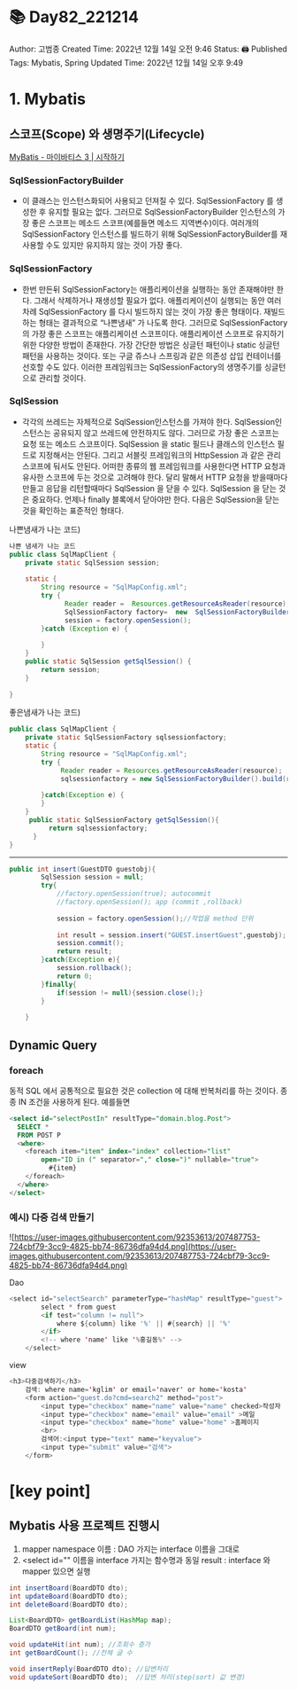 # 📚 Day82_221214

Author: 고범종
Created Time: 2022년 12월 14일 오전 9:46
Status: 🖨 Published
Tags: Mybatis, Spring
Updated Time: 2022년 12월 14일 오후 9:49

# 1. Mybatis

## ****스코프(Scope) 와 생명주기(Lifecycle)****

[MyBatis - 마이바티스 3 | 시작하기](https://mybatis.org/mybatis-3/ko/getting-started.html)

### **SqlSessionFactoryBuilder**

- 이 클래스는 인스턴스화되어 사용되고 던져질 수 있다. SqlSessionFactory 를 생성한 후 유지할 필요는 없다. 그러므로 SqlSessionFactoryBuilder 인스턴스의 가장 좋은 스코프는 메소드 스코프(예를들면 메소드 지역변수)이다. 여러개의 SqlSessionFactory 인스턴스를 빌드하기 위해 SqlSessionFactoryBuilder를 재사용할 수도 있지만 유지하지 않는 것이 가장 좋다.

### **SqlSessionFactory**

- 한번 만든뒤 SqlSessionFactory는 애플리케이션을 실행하는 동안 존재해야만 한다. 그래서 삭제하거나 재생성할 필요가 없다. 애플리케이션이 실행되는 동안 여러 차례 SqlSessionFactory 를 다시 빌드하지 않는 것이 가장 좋은 형태이다. 재빌드하는 형태는 결과적으로 “나쁜냄새” 가 나도록 한다. 그러므로 SqlSessionFactory 의 가장 좋은 스코프는 애플리케이션 스코프이다. 애플리케이션 스코프로 유지하기 위한 다양한 방법이 존재한다. 가장 간단한 방법은 싱글턴 패턴이나 static 싱글턴 패턴을 사용하는 것이다. 또는 구글 쥬스나 스프링과 같은 의존성 삽입 컨테이너를 선호할 수도 있다. 이러한 프레임워크는 SqlSessionFactory의 생명주기를 싱글턴으로 관리할 것이다.

### **SqlSession**

- 각각의 쓰레드는 자체적으로 SqlSession인스턴스를 가져야 한다. SqlSession인스턴스는 공유되지 않고 쓰레드에 안전하지도 않다. 그러므로 가장 좋은 스코프는 요청 또는 메소드 스코프이다. SqlSession 을 static 필드나 클래스의 인스턴스 필드로 지정해서는 안된다. 그리고 서블릿 프레임워크의 HttpSession 과 같은 관리 스코프에 둬서도 안된다. 어떠한 종류의 웹 프레임워크를 사용한다면 HTTP 요청과 유사한 스코프에 두는 것으로 고려해야 한다. 달리 말해서 HTTP 요청을 받을때마다 만들고 응답을 리턴할때마다 SqlSession 을 닫을 수 있다. SqlSession 을 닫는 것은 중요하다. 언제나 finally 블록에서 닫아야만 한다. 다음은 SqlSession을 닫는 것을 확인하는 표준적인 형태다.

나쁜냄새가 나는 코드)

```java
나쁜 냄새가 나는 코드  
public class SqlMapClient {
	private static SqlSession session;
	
	static {
		String resource = "SqlMapConfig.xml";
		try {
			  Reader reader =  Resources.getResourceAsReader(resource);
			  SqlSessionFactory factory=  new  SqlSessionFactoryBuilder().build(reader);
			  session = factory.openSession();
		}catch (Exception e) {
			
		}
	}
	public static SqlSession getSqlSession() {
		return session;
	}
	
}
```

좋은냄새가 나는 코드)

```java
public class SqlMapClient {
	private static SqlSessionFactory sqlsessionfactory;
	static {
		String resource = "SqlMapConfig.xml";
		try {
			 Reader reader = Resources.getResourceAsReader(resource);
			 sqlsessionfactory = new SqlSessionFactoryBuilder().build(reader);
			 
		}catch(Exception e) {
		}
	}
	 public static SqlSessionFactory getSqlSession(){
		  return sqlsessionfactory;
	  }	
}
```

---

```java
public int insert(GuestDTO guestobj){
		SqlSession session = null;
		try{
			//factory.openSession(true); autocommit
			//factory.openSession(); app (commit ,rollback)
					
			session = factory.openSession();//작업을 method 단위
			
			int result = session.insert("GUEST.insertGuest",guestobj);
			session.commit();
			return result;
		}catch(Exception e){
			session.rollback();
			return 0;
		}finally{
			if(session != null){session.close();}
		}
		
	}
```

## Dynamic Query

### **foreach**

동적 SQL 에서 공통적으로 필요한 것은 collection 에 대해 반복처리를 하는 것이다. 종종 IN 조건을 사용하게 된다. 예를들면

```sql
<select id="selectPostIn" resultType="domain.blog.Post">
  SELECT *
  FROM POST P
  <where>
    <foreach item="item" index="index" collection="list"
        open="ID in (" separator="," close=")" nullable="true">
          #{item}
    </foreach>
  </where>
</select>
```

### 예시) 다중 검색 만들기

![https://user-images.githubusercontent.com/92353613/207487753-724cbf79-3cc9-4825-bb74-86736dfa94d4.png](https://user-images.githubusercontent.com/92353613/207487753-724cbf79-3cc9-4825-bb74-86736dfa94d4.png)

Dao

```java
<select id="selectSearch" parameterType="hashMap" resultType="guest">
		select * from guest
		<if test="column != null">
			where ${column} like '%' || #{search} || '%' 
		</if>
		<!-- where 'name' like '%홍길동%' -->
	</select>
```

view

```java
<h3>다중검색하기</h3>
	검색: where name='kglim' or email='naver' or home='kosta'
	<form action="guest.do?cmd=search2" method="post">
		<input type="checkbox" name="name" value="name" checked>작성자
		<input type="checkbox" name="email" value="email" >메일
		<input type="checkbox" name="home" value="home" >홈페이지
		<br>
		검색어:<input type="text" name="keyvalue">
		<input type="submit" value="검색">
	</form>
```

# [key point]

## Mybatis 사용 프로젝트 진행시

1. mapper namespace 이름 : DAO 가지는 interface 이름을 그대로
2. <select id="" 이름을 interface 가지는 함수명과 동일
result : interface 와 mapper 있으면 실행

```java
int insertBoard(BoardDTO dto);
int updateBoard(BoardDTO dto);
int deleteBoard(BoardDTO dto);

List<BoardDTO> getBoardList(HashMap map);
BoardDTO getBoard(int num);

void updateHit(int num); //조회수 증가
int getBoardCount(); //전체 글 수

void insertReply(BoardDTO dto); //답변처리
void updateSort(BoardDTO dto);  //답변 처리(step(sort) 값 변경)
```